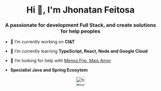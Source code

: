 <h1 align="center">Hi 👋, I'm Jhonatan Feitosa</h1>
<h3 align="center">A passionate for development Full Stack, and create solutions for help peoples</h3>

- 🔭 I’m currently working on **CI&T**

- 🌱 I’m currently learning **TypeScript, React, Node and Google Cloud**

- 🤝 I’m looking for help with [Menos Frio, Mais Amor](https://www.instagram.com/projetomenosfriomaisamor/)

- **Specialist Java and Spring Ecosytem**



<p align="center">
<a href="https://linkedin.com/in/https://www.linkedin.com/in/jhonatan-feitosa-659905113/" target="blank"><img align="center" src="https://cdn.jsdelivr.net/npm/simple-icons@3.0.1/icons/linkedin.svg" alt="https://www.linkedin.com/in/jhonatan-feitosa-659905113/" height="30" width="30" /></a>
</p>
